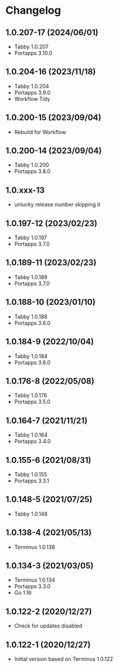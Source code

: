 # Changelog

## 1.0.207-17 (2024/06/01)

* Tabby 1.0.207
* Portapps 3.10.0

## 1.0.204-16 (2023/11/18)

* Tabby 1.0.204
* Portapps 3.9.0
* Workflow Tidy

## 1.0.200-15 (2023/09/04)

* Rebuild for Workflow

## 1.0.200-14 (2023/09/04)

* Tabby 1.0.200
* Portapps 3.8.0

## 1.0.xxx-13

* unlucky release number skipping it

## 1.0.197-12 (2023/02/23)

* Tabby 1.0.197
* Portapps 3.7.0

## 1.0.189-11 (2023/02/23)

* Tabby 1.0.189
* Portapps 3.7.0

## 1.0.188-10 (2023/01/10)

* Tabby 1.0.188
* Portapps 3.6.0

## 1.0.184-9 (2022/10/04)

* Tabby 1.0.184
* Portapps 3.6.0

## 1.0.176-8 (2022/05/08)

* Tabby 1.0.176
* Portapps 3.5.0

## 1.0.164-7 (2021/11/21)

* Tabby 1.0.164
* Portapps 3.4.0

## 1.0.155-6 (2021/08/31)

* Tabby 1.0.155
* Portapps 3.3.1

## 1.0.148-5 (2021/07/25)

* Tabby 1.0.148

## 1.0.138-4 (2021/05/13)

* Terminus 1.0.138

## 1.0.134-3 (2021/03/05)

* Terminus 1.0.134
* Portapps 3.3.0
* Go 1.16

## 1.0.122-2 (2020/12/27)

* Check for updates disabled

## 1.0.122-1 (2020/12/27)

* Initial version based on Terminus 1.0.122
